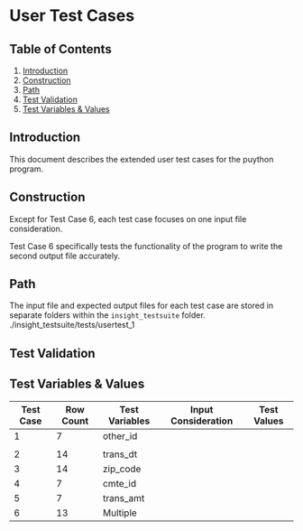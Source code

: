 # User Test Cases

## Table of Contents
1. [Introduction](USERTESTCASES.md#introduction)
2. [Construction](USERTESTCASES.md#construction)
3. [Path](USERTESTCASES.md#path)
4. [Test Validation](USERTESTCASES.md#test-validation)
5. [Test Variables & Values](USERTESTCASES.md#test-variables-&-values)

## Introduction
This document describes the extended user test cases for the puython program.

## Construction
Except for Test Case 6, each test case focuses on one input file consideration.

Test Case 6 specifically tests the functionality of the program to write the second output file accurately. 

## Path
The input file and expected output files for each test case are stored in separate folders within the `insight_testsuite` folder.
./insight_testsuite/tests/usertest_1

## Test Validation

## Test Variables & Values

| Test Case | Row Count | Test Variables | Input Consideration | Test Values |
| ----------| ----------| -------------- | ------------------- | ----------- |
|  1        | 7         | other_id       |                |   |
|         |         |        |                |   |
|  2        | 14        | trans_dt       |  |   |
|  3        | 14        | zip_code       |   |   |
|  4        | 7         | cmte_id        |   |   |
|  5        | 7         | trans_amt      |   |   |
|  6        | 13        | Multiple       |   |   |
